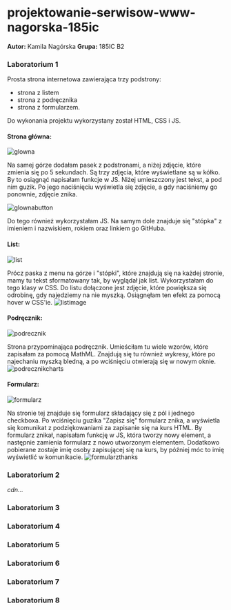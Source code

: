 # projektowanie-serwisow-www-nagorska-185ic
**Autor:** Kamila Nagórska
**Grupa:** 185IC B2

### Laboratorium 1 
Prosta strona internetowa zawierająca trzy podstrony:
- strona z listem 
- strona z podręcznika
- strona z formularzem.

Do wykonania projektu wykorzystany został HTML, CSS i JS.
#### Strona główna:
![glowna](https://github.com/kamilanagorska/projektowanie-serwisow-www-nagorska-185ic/blob/main/Laboratorium1/images/glowna.png?raw=true)

Na samej górze dodałam pasek z podstronami, a niżej zdjęcie, które zmienia się po 5 sekundach. Są trzy zdjęcia, które wyświetlane są w kółko. By to osiągnąć napisałam funkcje w JS. Niżej umieszczony jest tekst, a pod nim guzik. Po jego naciśnięciu wyświetla się zdjęcie, a gdy naciśniemy go ponownie, 
zdjęcie znika. 

![glownabutton](https://github.com/kamilanagorska/projektowanie-serwisow-www-nagorska-185ic/blob/main/Laboratorium1/images/glownabutton.png?raw=true)

Do tego również wykorzystałam JS. Na samym dole znajduje się "stópka" z imieniem i nazwiskiem, rokiem oraz linkiem go GitHuba.

#### List:
![list](https://github.com/kamilanagorska/projektowanie-serwisow-www-nagorska-185ic/blob/main/Laboratorium1/images/list.png?raw=true)

Prócz paska z menu na górze i "stópki", które znajdują się na każdej stronie, mamy tu tekst sformatowany tak, by wyglądał jak list. Wykorzystałam do 
tego klasy w CSS. Do listu dołączone jest zdjęcie, które powiększa się odrobinę, gdy najedziemy na nie myszką. Osiągnęłam ten efekt za pomocą hover w 
CSS'ie.
![listimage](https://github.com/kamilanagorska/projektowanie-serwisow-www-nagorska-185ic/blob/main/Laboratorium1/images/listimage.png?raw=true)

#### Podręcznik:
![podrecznik](https://github.com/kamilanagorska/projektowanie-serwisow-www-nagorska-185ic/blob/main/Laboratorium1/images/podrecznik.png?raw=true)

Strona przypominająca podręcznik. Umieściłam tu wiele wzorów, które zapisałam za pomocą MathML. Znajdują się tu również wykresy, które po najechaniu myszką bledną, a po wciśnięciu otwierają się w nowym oknie. 
![podrecznikcharts](https://github.com/kamilanagorska/projektowanie-serwisow-www-nagorska-185ic/blob/main/Laboratorium1/images/podrecznikcharts.png?raw=true)

#### Formularz:
![formularz](https://github.com/kamilanagorska/projektowanie-serwisow-www-nagorska-185ic/blob/main/Laboratorium1/images/formularz.png?raw=true)

Na stronie tej znajduje się formularz składający się z pól i jednego checkboxa. Po wciśnięciu guzika "Zapisz się" formularz znika, a wyświetla się komunikat z podziękowaniami za zapisanie się na kurs HTML. By formularz znikał, napisałam funkcję w JS, która tworzy nowy element, a następnie zamienia formularz z nowo utworzonym elementem. Dodatkowo pobierane zostaje imię osoby zapisującej się na kurs, by później móc to imię wyświetlić w komunikacie. 
![formularzthanks](https://github.com/kamilanagorska/projektowanie-serwisow-www-nagorska-185ic/blob/main/Laboratorium1/images/formularzthanks.png?raw=true)

### Laboratorium 2
*cdn...*
### Laboratorium 3
### Laboratorium 4
### Laboratorium 5
### Laboratorium 6
### Laboratorium 7
### Laboratorium 8

